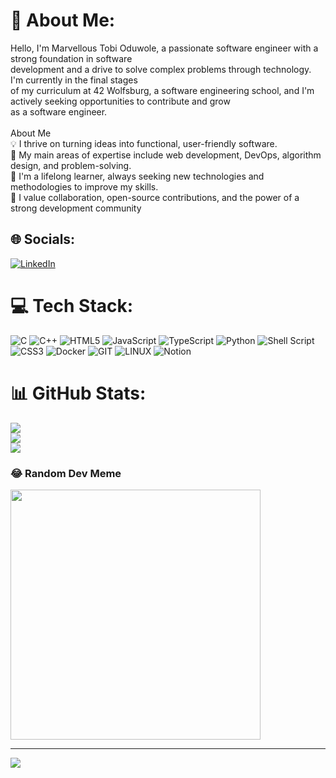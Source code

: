 # 💫 About Me:
Hello, I'm Marvellous Tobi Oduwole, a passionate software engineer with a strong foundation in software<br>development and a drive to solve complex problems through technology. I'm currently in the final stages<br>of my curriculum at 42 Wolfsburg, a software engineering school, and I'm actively seeking opportunities to contribute and grow<br>as a software engineer.<br><br>About Me<br>💡 I thrive on turning ideas into functional, user-friendly software.<br>🚀 My main areas of expertise include web development, DevOps, algorithm design, and problem-solving.<br>🌱 I'm a lifelong learner, always seeking new technologies and methodologies to improve my skills.<br>💬 I value collaboration, open-source contributions, and the power of a strong development community


## 🌐 Socials:
[![LinkedIn](https://img.shields.io/badge/LinkedIn-%230077B5.svg?logo=linkedin&logoColor=white)](https://linkedin.com/in/https://www.linkedin.com/in/codedmarve/) 

# 💻 Tech Stack:
![C](https://img.shields.io/badge/c-%2300599C.svg?style=for-the-badge&logo=c&logoColor=white) ![C++](https://img.shields.io/badge/c++-%2300599C.svg?style=for-the-badge&logo=c%2B%2B&logoColor=white) ![HTML5](https://img.shields.io/badge/html5-%23E34F26.svg?style=for-the-badge&logo=html5&logoColor=white) ![JavaScript](https://img.shields.io/badge/javascript-%23323330.svg?style=for-the-badge&logo=javascript&logoColor=%23F7DF1E) ![TypeScript](https://img.shields.io/badge/typescript-%23007ACC.svg?style=for-the-badge&logo=typescript&logoColor=white) ![Python](https://img.shields.io/badge/python-3670A0?style=for-the-badge&logo=python&logoColor=ffdd54) ![Shell Script](https://img.shields.io/badge/shell_script-%23121011.svg?style=for-the-badge&logo=gnu-bash&logoColor=white) ![CSS3](https://img.shields.io/badge/css3-%231572B6.svg?style=for-the-badge&logo=css3&logoColor=white) ![Docker](https://img.shields.io/badge/docker-%230db7ed.svg?style=for-the-badge&logo=docker&logoColor=white) ![GIT](https://img.shields.io/badge/Git-fc6d26?style=for-the-badge&logo=git&logoColor=white) ![LINUX](https://img.shields.io/badge/Linux-FCC624?style=for-the-badge&logo=linux&logoColor=black) ![Notion](https://img.shields.io/badge/Notion-%23000000.svg?style=for-the-badge&logo=notion&logoColor=white)
# 📊 GitHub Stats:
![](https://github-readme-stats.vercel.app/api?username=codedmarve&theme=swift&hide_border=false&include_all_commits=false&count_private=false)<br/>
![](https://github-readme-streak-stats.herokuapp.com/?user=codedmarve&theme=swift&hide_border=false)<br/>
![](https://github-readme-stats.vercel.app/api/top-langs/?username=codedmarve&theme=swift&hide_border=false&include_all_commits=false&count_private=false&layout=compact)

### 😂 Random Dev Meme
<img src='https://randommeme-five.vercel.app/' style="height: 400px;"/>

---
[![](https://visitcount.itsvg.in/api?id=codedmarve&icon=0&color=0)](https://visitcount.itsvg.in)

<!-- Proudly created with GPRM ( https://gprm.itsvg.in ) -->
